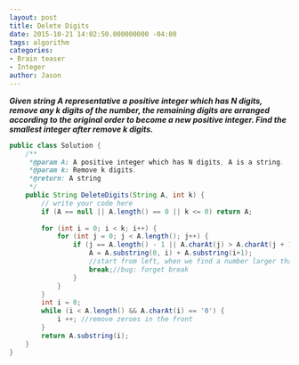 ```yaml
---
layout: post
title: Delete Digits
date: 2015-10-21 14:02:50.000000000 -04:00
tags: algorithm
categories:
- Brain teaser
- Integer
author: Jason
---
```

<p><strong><em>Given string A representative a positive integer which has N digits, remove any k digits of the number, the remaining digits are arranged according to the original order to become a new positive integer. Find the smallest integer after remove k digits.</em></strong></p>


``` java
public class Solution {
    /**
     *@param A: A positive integer which has N digits, A is a string.
     *@param k: Remove k digits.
     *@return: A string
     */
    public String DeleteDigits(String A, int k) {
        // write your code here
        if (A == null || A.length() == 0 || k <= 0) return A;
        
        for (int i = 0; i < k; i++) {
            for (int j = 0; j < A.length(); j++) {
                if (j == A.length() - 1 || A.charAt(j) > A.charAt(j + 1)) {//bug: forget j == A.length() -1 
                    A = A.substring(0, i) + A.substring(i+1);
                    //start from left, when we find a number larger than its right number, remove it, thus it will be replaced by a smaller number
                    break;//bug: forget break
                }
            }
        }
        int i = 0;
        while (i < A.length() && A.charAt(i) == '0') {
            i ++; //remove zeroes in the front
        }
        return A.substring(i);
    }
}
```

